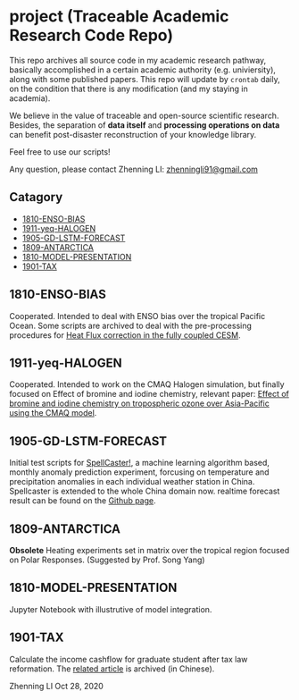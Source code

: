 # project (Traceable Academic Research Code Repo)
This repo archives all source code in my academic research pathway, basically accomplished in a certain academic authority (e.g. univiersity), along with some published papers. 
This repo will update by `crontab` daily, on the condition that there is any modification (and my staying in academia).

We believe in the value of traceable and open-source scientific research. 
Besides, the separation of **data itself** and **processing operations on data** can benefit post-disaster reconstruction of your knowledge library. 

Feel free to use our scripts!

Any question, please contact Zhenning LI: zhenningli91@gmail.com

## Catagory
* [1810-ENSO-BIAS](#1810-ENSO-BIAS)
* [1911-yeq-HALOGEN](#1911-yeq-HALOGEN)
* [1905-GD-LSTM-FORECAST](#1905-GD-LSTM-FORECAST)
* [1809-ANTARCTICA](#1809-ANTARCTICA)
* [1810-MODEL-PRESENTATION](#1810-MODEL-PRESENTATION)
* [1901-TAX](#1901-TAX)

## 1810-ENSO-BIAS
Cooperated. Intended to deal with ENSO bias over the tropical Pacific Ocean. Some scripts are archived to deal with the pre-processing procedures for [Heat Flux correction in the fully coupled CESM](https://novarizark.github.io/2018/10/29/cesm-fully-coupled-correction/).

## 1911-yeq-HALOGEN
Cooperated. Intended to work on the CMAQ Halogen simulation, but finally focused on Effect of bromine and iodine chemistry, relevant paper: [Effect of bromine and iodine chemistry on tropospheric ozone over Asia-Pacific using the CMAQ model](https://www.sciencedirect.com/science/article/pii/S0045653520317902).

## 1905-GD-LSTM-FORECAST
Initial test scripts for [SpellCaster!](https://github.com/Novarizark/spellcaster-local), a machine learning algorithm based, monthly anomaly prediction experiment, forcusing on temperature and precipitation anomalies in each individual weather station in China.
Spellcaster is extended to the whole China domain now. realtime forecast result can be found on the [Github page](https://novarizark.github.io/Side%20Projects/).

## 1809-ANTARCTICA
**Obsolete** Heating experiments set in matrix over the tropical region focused on Polar Responses. (Suggested by Prof. Song Yang) 

## 1810-MODEL-PRESENTATION
Jupyter Notebook with illustrutive of model integration.

## 1901-TAX
Calculate the income cashflow for graduate student after tax law reformation. The [related article](https://novarizark.github.io/2019/01/25/new-tax-system-student-stipend/) is archived (in Chinese).

Zhenning LI
Oct 28, 2020

